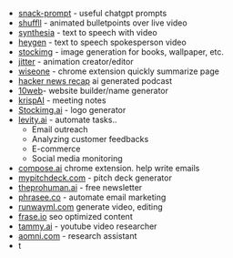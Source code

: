 - [snack-prompt](https://www.snackprompt.com/topic/ai) - useful chatgpt prompts
- [shuffll](https://shuffll.com/) - animated bulletpoints over live video
- [synthesia](https://www.synthesia.io/) - text to speech with video
- [heygen](https://www.heygen.com/) - text to speech spokesperson video 
- [stockimg](https://stockimg.ai/) - image generation for books, wallpaper, etc.
- [jitter](https://jitter.video/) - animation creator/editor
- [wiseone](https://wiseone.io/) - chrome extension quickly summarize page
- [hacker news recap](https://hackernewsrecap.buzzsprout.com/) ai generated podcast
- [10web](https://t.co/vjwOgPahHT)- website builder/name generator
- [krispAI](https://t.co/hWAhyeKHXb) - meeting notes
- [Stockimg.ai](https://t.co/XrVzqMqQwR) - logo generator
- [levity.ai](https://t.co/dIbYHuxm27) - automate tasks.. 
	- Email outreach
	- Analyzing customer feedbacks
	- E-commerce
	- Social media monitoring
- [compose.ai](https://t.co/23S3oXl3bt) chrome extension. help write emails
- [mypitchdeck.com](https://t.co/wSqAbFyEXl) - pitch deck generator
- [theprohuman.ai](https://t.co/yTsVX53eor) - free newsletter
- [phrasee.co](https://t.co/jr4I9huP3W) - automate email marketing
- [runwayml.com](https://t.co/lKROr5Sg66) generate video, editing
- [frase.io](https://t.co/E4sVLL8glL) seo optimized content
- [tammy.ai](https://t.co/QcpYx96To1) - youtube video researcher
- [aomni.com](https://www.aomni.com) - research assistant
- t